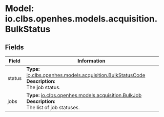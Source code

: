 # Model: io.clbs.openhes.models.acquisition.BulkStatus

## Fields

| Field | Information |
| --- | --- |
| status | <b>Type:</b> [io.clbs.openhes.models.acquisition.BulkStatusCode](model-io-clbs-openhes-models-acquisition-bulkstatuscode.md)<br><b>Description:</b><br>The job status. |
| jobs | <b>Type:</b> [io.clbs.openhes.models.acquisition.BulkJob](model-io-clbs-openhes-models-acquisition-bulkjob.md)<br><b>Description:</b><br>The list of job statuses. |

